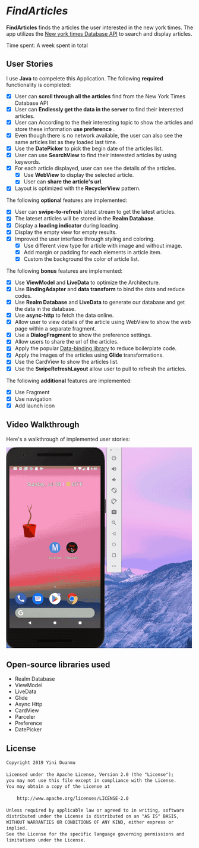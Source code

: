 # *FindArticles*

**FindArticles** finds the articles the user interested in the new york times. The app utilizes the [New york times Database API](https://developer.nytimes.com/docs/articlesearch-product/1/routes/articlesearch.json/get) to search and display articles.

Time spent: A week spent in total

## User Stories

I use **Java** to compelete this Application. The following **required** functionality is completed:

* [X] User can **scroll through all the articles** find from the New York Times Database API
* [X] User can **Endlessly get the data in the server** to find their interested articles.
* [X] User can According to the their interesting topic to show the articles and store these information **use preference** .
* [X] Even though there is no network available, the user can also see the same articles list as they loaded last time.
* [X] Use the **DatePicker** to pick the begin date of the articles list.
* [X] User can use **SearchView** to find their interested articles by using keywords.
* [X] For each article displayed, user can see the details of the articles.
  * [X] Use **WebView** to display the selected article.
  * [X] User can **share the article's url**.
* [X] Layout is optimized with the **RecyclerView** pattern.

The following **optional** features are implemented:

* [X] User can **swipe-to-refresh** latest stream to get the latest articles.
* [X] The lateset articles will be stored in the **Realm Database**.
* [X] Display a **loading indicator** during loading.
* [X] Display the empty view for empty results.
* [X] Improved the user interface through styling and coloring.
	* [X] Use different view type for article with image and without image.
	* [X] Add margin or padding for each elements in article item.
	* [X] Custom the background the color of article list.

The following **bonus** features are implemented:

* [X] Use **ViewModel** and **LiveData** to optimize the Architecture.
* [X] Use **BindingAdapter** and **data transform** to bind the data and reduce codes.
* [X] Use **Realm Database** and **LiveData** to generate our database and get the data in the database.
* [X] Use **async-http** to fetch the data online.
* [X] Allow user to view details of the article using WebView to show the web page within a separate fragment.
* [X] Use a **DialogFragment** to show the preference settings.
* [X] Allow users to share the url of the articles.
* [X] Apply the popular [Data-binding library](https://developer.android.com/topic/libraries/data-binding) to reduce boilerplate code.
* [X] Apply the images of the articles using **Glide** transformations.
* [X] Use the CardView to show the articles list.
* [X] Use the **SwipeRefreshLayout** allow user to pull to refresh the articles.

The following **additional** features are implemented:

* [X] Use Fragment
* [X] Use navigation
* [X] Add launch icon

## Video Walkthrough

Here's a walkthrough of implemented user stories:

![Video Walkthrough 1](show_FindArticles.gif)

## Open-source libraries used

- Realm Database
- ViewModel
- LiveData
- Glide
- Async Http
- CardView
- Parceler
- Preference
- DatePicker



## License

    Copyright 2019 Yini Duanmu

    Licensed under the Apache License, Version 2.0 (the "License");
    you may not use this file except in compliance with the License.
    You may obtain a copy of the License at

        http://www.apache.org/licenses/LICENSE-2.0

    Unless required by applicable law or agreed to in writing, software
    distributed under the License is distributed on an "AS IS" BASIS,
    WITHOUT WARRANTIES OR CONDITIONS OF ANY KIND, either express or implied.
    See the License for the specific language governing permissions and
    limitations under the License.